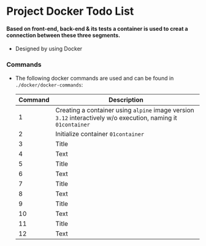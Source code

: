 # Project Docker Todo List

#### Based on front-end, back-end & its tests a container is used to creat a connection between these three segments.

* Designed by using Docker

### Commands
* The following docker commands are used and can be found in `./docker/docker-commands`:

  | Command     | Description |
  | ----------- | ----------- |
  | 1   | Creating a container using `alpine` image version `3.12` interactively w/o execution, naming it `01container` |
  | 2   | Initialize container `01container` |
  | 3   | Title       |
  | 4   | Text        |
  | 5   | Title       |
  | 6   | Text        |
  | 7   | Title       |
  | 8   | Text        |
  | 9   | Title       |
  | 10  | Text        |
  | 11  | Title       |
  | 12  | Text        |
